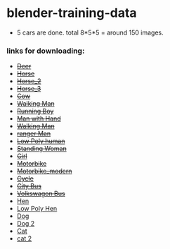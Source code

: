 # blender-training-data
* 5 cars are done. total 8\*5\*5 = around 150 images.




### links for downloading:
* ~~[Deer](https://www.blendswap.com/blends/view/21278)~~
* ~~[Horse](https://www.blendswap.com/blends/view/78140)~~
* ~~[Horse_2](https://www.blendswap.com/blends/view/76528)~~
* ~~[Horse_3](https://www.blendswap.com/blends/view/78658)~~
* ~~[Cow](https://www.blendswap.com/blends/view/67221)~~
* ~~[Walking Man](https://www.blendswap.com/blends/view/20564)~~
* ~~[Running Boy](https://www.blendswap.com/blends/view/24092)~~
* ~~[Man with Hand](https://www.blendswap.com/blends/view/67045)~~
* ~~[Walking Man](https://www.blendswap.com/blends/view/66412)~~
* ~~[ranger Man](https://www.blendswap.com/blends/view/71099)~~
* ~~[Low Poly human](https://www.blendswap.com/blends/view/71843)~~
* ~~[Standing Woman](https://www.blendswap.com/blends/view/66413)~~
* ~~[Girl](https://www.blendswap.com/blends/view/66416)~~
* ~~[Motorbike](https://www.blendswap.com/blends/view/48422)~~
* ~~[Motorbike_modern](https://www.blendswap.com/blends/view/66781)~~
* ~~[Cycle](https://www.blendswap.com/blends/view/72436)~~
* ~~[City Bus](https://www.blendswap.com/blends/view/47548)~~
* ~~[Volkswagon Bus](https://www.blendswap.com/blends/view/48280)~~
* [Hen](https://www.blendswap.com/blends/view/76313)
* [Low Poly Hen](https://www.blendswap.com/blends/view/76321)
* [Dog](https://www.blendswap.com/blends/view/71960)
* [Dog 2](https://www.blendswap.com/blends/view/77864)
* [Cat](https://www.blendswap.com/blends/view/57118)
* [cat 2](https://www.blendswap.com/blends/view/86110)